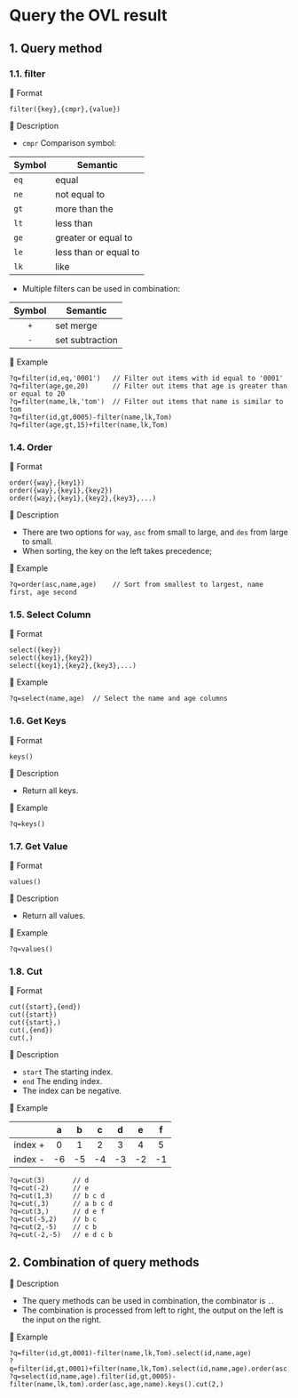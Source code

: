 # Query the OVL result

## 1. Query method

### 1.1. filter

📌 Format

```
filter({key},{cmpr},{value})
```

📌 Description

- `cmpr` Comparison symbol:

| Symbol | Semantic              |
| ------ | --------------------- |
| `eq`   | equal                 |
| `ne`   | not equal to          |
| `gt`   | more than the         |
| `lt`   | less than             |
| `ge`   | greater or equal to   |
| `le`   | less than or equal to |
| `lk`   | like                  |

- Multiple filters can be used in combination:

| Symbol | Semantic        |
| :----: | --------------- |
|  `+`   | set merge       |
|  `-`   | set subtraction |

📌 Example

```
?q=filter(id,eq,'0001')   // Filter out items with id equal to '0001'
?q=filter(age,ge,20)      // Filter out items that age is greater than or equal to 20
?q=filter(name,lk,'tom')  // Filter out items that name is similar to tom
?q=filter(id,gt,0005)-filter(name,lk,Tom)
?q=filter(age,gt,15)+filter(name,lk,Tom)
```

### 1.4. Order

📌 Format

```
order({way},{key1})
order({way},{key1},{key2})
order({way},{key1},{key2},{key3},...)
```

📌 Description

- There are two options for `way`, `asc` from small to large, and `des` from large to small.
- When sorting, the key on the left takes precedence;

📌 Example

```
?q=order(asc,name,age)    // Sort from smallest to largest, name first, age second
```

### 1.5. Select Column

📌 Format

```
select({key})
select({key1},{key2})
select({key1},{key2},{key3},...)
```

📌 Example

```
?q=select(name,age)  // Select the name and age columns
```

### 1.6. Get Keys

📌 Format

```
keys()
```

📌 Description

- Return all keys.

📌 Example

```
?q=keys()
```

### 1.7. Get Value

📌 Format

```
values()
```

📌 Description

- Return all values.

📌 Example

```
?q=values()
```

### 1.8. Cut

📌 Format

```
cut({start},{end})
cut({start})
cut({start},)
cut(,{end})
cut(,)
```

📌 Description

- `start` The starting index.
- `end` The ending index. 
- The index can be negative.

📌 Example

|         |  a  |  b  |  c  |  d  |  e  |  f  |
| :-----: | :-: | :-: | :-: | :-: | :-: | :-: |
| index + |  0  |  1  |  2  |  3  |  4  |  5  |
| index - | -6  | -5  | -4  | -3  | -2  | -1  |

```
?q=cut(3)       // d
?q=cut(-2)      // e
?q=cut(1,3)     // b c d
?q=cut(,3)      // a b c d
?q=cut(3,)      // d e f
?q=cut(-5,2)    // b c
?q=cut(2,-5)    // c b
?q=cut(-2,-5)   // e d c b
```

## 2. Combination of query methods

📌 Description

- The query methods can be used in combination, the combinator is `.`.
- The combination is processed from left to right, the output on the left is the input on the right.

📌 Example

```
?q=filter(id,gt,0001)-filter(name,lk,Tom).select(id,name,age)
?q=filter(id,gt,0001)+filter(name,lk,Tom).select(id,name,age).order(asc,age,name)
?q=select(id,name,age).filter(id,gt,0005)-filter(name,lk,tom).order(asc,age,name).keys().cut(2,)
```
